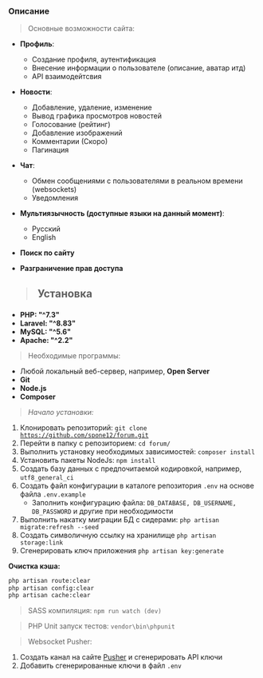 ### Описание

>Основные возможности сайта:

+ **Профиль**:
    + Создание профиля, аутентификация
    + Внесение информации о пользователе (описание, аватар итд)
    + API взаимодейтсвия

+ **Новости**:
    + Добавление, удаление, изменение
    + Вывод графика просмотров новостей
    + Голосование (рейтинг)
    + Добавление изображений
    + Комментарии (Скоро)
    + Пагинация
  
+ **Чат**:
    + Обмен сообщениями с пользователями в реальном времени (websockets)
    + Уведомления

+ **Мультиязычность (доступные языки на данный момент)**:
    + Русский
    + English

+ **Поиск по сайту**
+ **Разграничение прав доступа**

## <blockquote>Установка</blockquote>
<ul>
    <li><b>PHP: "^7.3"</b></li>
    <li><b>Laravel: "^8.83"</b></li>
    <li><b>MySQL: "^5.6"</b></li>
    <li><b>Apache: "^2.2"</b></li>
</ul>
<div>
    <div><blockquote>Необходимые программы:</blockquote></div>
    <ul>
        <li>Любой локальный веб-сервер, например, <b>Open Server</b></li>
        <li><b>Git</b></li>
        <li><b>Node.js</b></li>
        <li><b>Composer</b></li>
    </ul>
</div>

<blockquote><i>Начало установки:</i></blockquote>

1. Клонировать репозиторий: <code>git clone https://github.com/spone12/forum.git</code>
2. Перейти в папку с репозиторием: `cd forum/`
3. Выполнить установку необходимых зависимостей: `composer install`
4. Установить пакеты NodeJs: `npm install`
5. Создать базу данных с предпочитаемой кодировкой, например, `utf8_general_ci`
6. Создать файл конфигурации в каталоге репозитория `.env` на основе файла `.env.example`
   + Заполнить конфигурацию файла:
         `DB_DATABASE, DB_USERNAME, DB_PASSWORD` и другие при необходимости
7. Выполнить накатку миграции БД с сидерами: `php artisan migrate:refresh --seed`
8. Создать символичную ссылку на хранилище `php artisan storage:link`
9. Сгенерировать ключ приложения `php artisan key:generate`

<div>
<b>Очистка кэша:</b>

```bash
php artisan route:clear
php artisan config:clear
php artisan cache:clear
```

</div>

<div>
    <blockquote>SASS компиляция: <code>npm run watch (dev)</code></blockquote>
</div>

<div>
    <blockquote>PHP Unit запуск тестов: <code>vendor\bin\phpunit</code> </blockquote>
</div>

<div>
    <blockquote>Websocket Pusher:</blockquote>
</div>

1. Создать канал на сайте [Pusher](https://pusher.com/ "Pusher") и сгенерировать API ключи
2. Добавить сгенерированные ключи в файл `.env`
